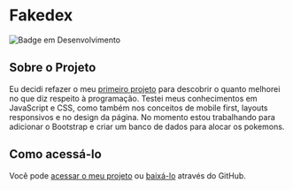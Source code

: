# Fakedex

![Badge em Desenvolvimento](http://img.shields.io/static/v1?label=STATUS&message=EM-DESENVOLVIMENTO&color=GREEN&style=for-the-badge)

## Sobre o Projeto

Eu decidi refazer o meu [primeiro projeto](https://cardosojse.github.io/old-fakedex) para descobrir o quanto melhorei no que diz respeito à programação. 
Testei meus conhecimentos em JavaScript e CSS, como também nos conceitos de mobile first, layouts responsivos e no design da página. No momento estou
trabalhando para adicionar o Bootstrap e criar um banco de dados para alocar os pokemons.

## Como acessá-lo

Você pode [acessar o meu projeto](https://cardosojse.github.io/fakedex) ou [baixá-lo](https://github.com/cardosojse/fakedex) através do GitHub.
